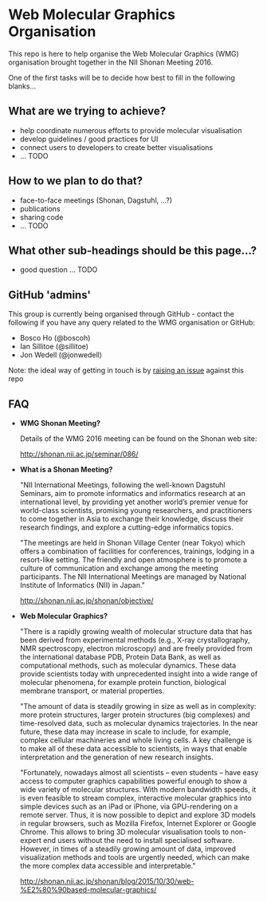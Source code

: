 # Web Molecular Graphics Organisation

This repo is here to help organise the Web Molecular Graphics (WMG) organisation brought together in the NII Shonan Meeting 2016.

One of the first tasks will be to decide how best to fill in the following blanks...

## What are we trying to achieve?

 * help coordinate numerous efforts to provide molecular visualisation
 * develop guidelines / good practices for UI
 * connect users to developers to create better visualisations
 * ... TODO

## How to we plan to do that?

 * face-to-face meetings (Shonan, Dagstuhl, ...?)
 * publications
 * sharing code
 * ... TODO

## What other sub-headings should be this page...?

 * good question ... TODO

## GitHub 'admins'

This group is currently being organised through GitHub - contact the following if you have any query related to the WMG organisation or GitHub:

 * Bosco Ho (@boscoh)
 * Ian Sillitoe (@sillitoe)
 * Jon Wedell (@jonwedell)

Note: the ideal way of getting in touch is by [raising an issue](https://github.com/web-molecular-graphics/wmg-admin/issues/new) against this repo

## FAQ

* **WMG Shonan Meeting?**
  
  Details of the WMG 2016 meeting can be found on the Shonan web site:

  http://shonan.nii.ac.jp/seminar/086/

* **What is a Shonan Meeting?**

    "NII International Meetings, following the well-known Dagstuhl Seminars, aim to 
    promote informatics and informatics research at an international level, by providing 
    yet another world’s premier venue for world-class scientists, promising young researchers, 
    and practitioners to come together in Asia to exchange their knowledge, discuss their 
    research findings, and explore a cutting-edge informatics topics.
    
    "The meetings are held in Shonan Village Center (near Tokyo) which offers a combination 
    of facilities for conferences, trainings, lodging in a resort-like setting. The friendly 
    and open atmosphere is to promote a culture of communication and exchange among the 
    meeting participants. The NII International Meetings are managed by National 
    Institute of Informatics (NII) in Japan."

  http://shonan.nii.ac.jp/shonan/objective/

* **Web Molecular Graphics?**

    "There is a rapidly growing wealth of molecular structure data that has been derived 
    from experimental methods (e.g., X-ray crystallography, NMR spectroscopy, electron microscopy) 
    and are freely provided from the international database PDB, Protein Data Bank, as well as 
    computational methods, such as molecular dynamics. These data provide scientists today 
    with unprecedented insight into a wide range of molecular phenomena, for example protein 
    function, biological membrane transport, or material properties.
    
    "The amount of data is steadily growing in size as well as in complexity: more protein structures, 
    larger protein structures (big complexes) and time-resolved data, such as molecular dynamics 
    trajectories. In the near future, these data may increase in scale to include, for example, 
    complex cellular machineries and whole living cells. A key challenge is to make all of these 
    data accessible to scientists, in ways that enable interpretation and the generation of new research insights.
    
    "Fortunately, nowadays almost all scientists – even students – have easy access to computer graphics 
    capabilities powerful enough to show a wide variety of molecular structures. With modern bandwidth 
    speeds, it is even feasible to stream complex, interactive molecular graphics into simple devices 
    such as an iPad or iPhone, via GPU-rendering on a remote server. Thus, it is now possible to depict 
    and explore 3D models in regular browsers, such as Mozilla Firefox, Internet Explorer or Google Chrome. 
    This allows to bring 3D molecular visualisation tools to non-expert end users without the need to 
    install specialised software. However, in times of a steadily growing amount of data, improved 
    visualization methods and tools are urgently needed, which can make the more complex data 
    accessible and interpretable."

  http://shonan.nii.ac.jp/shonan/blog/2015/10/30/web-%E2%80%90based-molecular-graphics/
